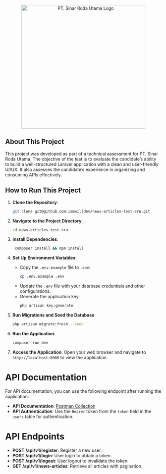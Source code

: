 <p align="center"><a href="https://www.sinarrodautama.com/" target="_blank"><img src="https://images.squarespace-cdn.com/content/v1/63815cb087699e73650ce040/de5e9c8b-a08a-4da1-aafd-086954a0538c/SRU_Logo_FullColor_Lockup_NoPadding.png?format=1500w" width="400" alt="PT. Sinar Roda Utama Logo"></a></p>

## About This Project

This project was developed as part of a technical assessment for PT. Sinar Roda Utama. The objective of the test is to evaluate the candidate’s ability to build a well-structured Laravel application with a clean and user-friendly UI/UX. It also assesses the candidate’s experience in organizing and consuming APIs effectively.

## How to Run This Project

1. **Clone the Repository**: 
   ```bash
   git clone git@github.com:iamwilldev/news-articles-test-sru.git
    ```
   
2. **Navigate to the Project Directory**:
    ```bash
   cd news-articles-test-sru
   ```
   
3. **Install Dependencies**:
   ```bash
    composer install && npm install
    ```

4. **Set Up Environment Variables**:
    - Copy the `.env.example` file to `.env`:
      ```bash
      cp .env.example .env
      ```
    - Update the `.env` file with your database credentials and other configurations.
    - Generate the application key:
      ```bash
      php artisan key:generate
      ```
      
5. **Run Migrations and Seed the Database**:
    ```bash
    php artisan migrate:fresh --seed
    ```
   
7. **Run the Application**:
    ```bash
    composer run dev
    ```
   
8. **Access the Application**:
   Open your web browser and navigate to `http://localhost:8000` to view the application.

# API Documentation
For API documentation, you can use the following endpoint after running the application:
- **API Documentation**: [Postman Collection](https://www.postman.com/sidamaba-api-5174/workspace/pt-sinar-roda-utama/collection/29629765-0cc72b99-a9ce-4fe6-bd19-f94dc15c7e13?action=share&creator=29629765&active-environment=29629765-8408790e-86ad-4ee8-8012-6263092ce231)
- **API Authentication**: Use the `Bearer` token from the `token` field in the `users` table for authentication.

# API Endpoints
- **POST /api/v1/register**: Register a new user.
- **POST /api/v1/login**: User login to obtain a token.
- **POST /api/v1/logout**: User logout to invalidate the token.
- **GET /api/v1/news-articles**: Retrieve all articles with pagination.
